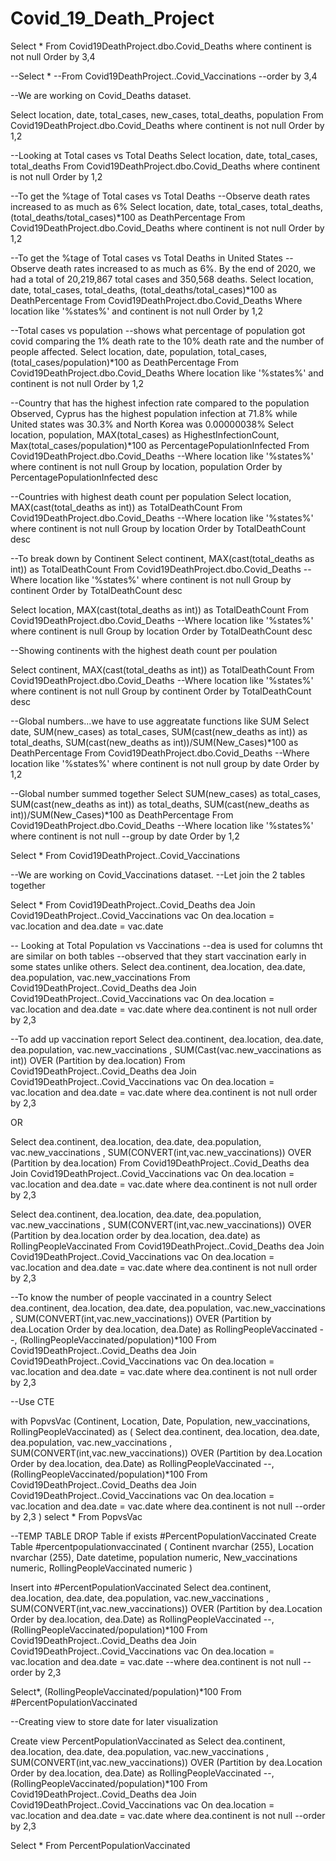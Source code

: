 # Covid_19_Death_Project

Select *
From Covid19DeathProject.dbo.Covid_Deaths
where continent is not null 
Order by 3,4

--Select *
--From Covid19DeathProject..Covid_Vaccinations
--order by 3,4

--We are working on Covid_Deaths dataset.

Select location, date, total_cases, new_cases, total_deaths, population
From Covid19DeathProject.dbo.Covid_Deaths
where continent is not null 
Order by 1,2

--Looking at Total cases vs Total Deaths
Select location, date, total_cases, total_deaths
From Covid19DeathProject.dbo.Covid_Deaths
where continent is not null 
Order by 1,2

--To get the %tage of Total cases vs Total Deaths
--Observe death rates increased to as much as 6%
Select location, date, total_cases, total_deaths, (total_deaths/total_cases)*100 as DeathPercentage
From Covid19DeathProject.dbo.Covid_Deaths
where continent is not null 
Order by 1,2

--To get the %tage of Total cases vs Total Deaths in United States
--Observe death rates increased to as much as 6%. By the end of 2020, we had a total of 20,219,867 total cases and 350,568 deaths.
Select location, date, total_cases, total_deaths, (total_deaths/total_cases)*100 as DeathPercentage
From Covid19DeathProject.dbo.Covid_Deaths
Where location like '%states%'
and continent is not null 
Order by 1,2

--Total cases vs population
--shows what percentage of population got covid comparing the 1% death rate to the 10% death rate and the number of people affected.
Select location, date, population, total_cases,  (total_cases/population)*100 as DeathPercentage
From Covid19DeathProject.dbo.Covid_Deaths
Where location like '%states%'
and continent is not null 
Order by 1,2


--Country that has the highest infection rate compared to the population
Observed, Cyprus has the highest population infection at 71.8% while United states was 30.3% and North Korea was 0.00000038%
Select location, population, MAX(total_cases) as HighestInfectionCount, Max(total_cases/population)*100 as PercentagePopulationInfected
From Covid19DeathProject.dbo.Covid_Deaths
--Where location like '%states%'
where continent is not null 
Group by location, population
Order by PercentagePopulationInfected desc


--Countries with highest death count per population
Select location, MAX(cast(total_deaths as int)) as TotalDeathCount
From Covid19DeathProject.dbo.Covid_Deaths
--Where location like '%states%'
where continent is not null 
Group by location
Order by TotalDeathCount desc


--To break down by Continent
Select continent, MAX(cast(total_deaths as int)) as TotalDeathCount
From Covid19DeathProject.dbo.Covid_Deaths
--Where location like '%states%'
where continent is not null 
Group by continent
Order by TotalDeathCount desc

Select location, MAX(cast(total_deaths as int)) as TotalDeathCount
From Covid19DeathProject.dbo.Covid_Deaths
--Where location like '%states%'
where continent is null 
Group by location
Order by TotalDeathCount desc

--Showing continents with the highest death count per poulation

Select continent, MAX(cast(total_deaths as int)) as TotalDeathCount
From Covid19DeathProject.dbo.Covid_Deaths
--Where location like '%states%'
where continent is not null 
Group by continent
Order by TotalDeathCount desc

--Global numbers...we have to use aggreatate functions like SUM
Select date, SUM(new_cases) as total_cases, SUM(cast(new_deaths as int)) as total_deaths, SUM(cast(new_deaths as int))/SUM(New_Cases)*100 as DeathPercentage
From Covid19DeathProject.dbo.Covid_Deaths
--Where location like '%states%'
where continent is not null 
group by date
Order by 1,2

--Global number summed together
Select SUM(new_cases) as total_cases, SUM(cast(new_deaths as int)) as total_deaths, SUM(cast(new_deaths as int))/SUM(New_Cases)*100 as DeathPercentage
From Covid19DeathProject.dbo.Covid_Deaths
--Where location like '%states%'
where continent is not null 
--group by date
Order by 1,2


Select *
From Covid19DeathProject..Covid_Vaccinations



--We are working on Covid_Vaccinations dataset.
--Let join the 2 tables together

Select *
From Covid19DeathProject..Covid_Deaths dea
Join Covid19DeathProject..Covid_Vaccinations vac
	On dea.location = vac.location
	and dea.date = vac.date

-- Looking at Total Population vs Vaccinations
--dea is used for columns tht are similar on both tables
--observed that they start vaccination early in some states unlike others.
Select dea.continent, dea.location, dea.date, dea.population, vac.new_vaccinations
From Covid19DeathProject..Covid_Deaths dea
Join Covid19DeathProject..Covid_Vaccinations vac
	On dea.location = vac.location
	and dea.date = vac.date
where dea.continent is not null
order by 2,3

--To add up vaccination report
Select dea.continent, dea.location, dea.date, dea.population, vac.new_vaccinations
, SUM(Cast(vac.new_vaccinations as int)) OVER (Partition by dea.location)
From Covid19DeathProject..Covid_Deaths dea
Join Covid19DeathProject..Covid_Vaccinations vac
	On dea.location = vac.location
	and dea.date = vac.date
where dea.continent is not null
order by 2,3

OR

Select dea.continent, dea.location, dea.date, dea.population, vac.new_vaccinations
, SUM(CONVERT(int,vac.new_vaccinations)) OVER (Partition by dea.location)
From Covid19DeathProject..Covid_Deaths dea
Join Covid19DeathProject..Covid_Vaccinations vac
	On dea.location = vac.location
	and dea.date = vac.date
where dea.continent is not null
order by 2,3




Select dea.continent, dea.location, dea.date, dea.population, vac.new_vaccinations
, SUM(CONVERT(int,vac.new_vaccinations)) OVER (Partition by dea.location order by dea.location, 
dea.date) as RollingPeopleVaccinated
From Covid19DeathProject..Covid_Deaths dea
Join Covid19DeathProject..Covid_Vaccinations vac
	On dea.location = vac.location
	and dea.date = vac.date
where dea.continent is not null
order by 2,3

--To know the number of people vaccinated in a country
Select dea.continent, dea.location, dea.date, dea.population, vac.new_vaccinations
, SUM(CONVERT(int,vac.new_vaccinations)) OVER (Partition by dea.Location Order by dea.location, 
dea.Date) as RollingPeopleVaccinated
--, (RollingPeopleVaccinated/population)*100
From Covid19DeathProject..Covid_Deaths dea
Join Covid19DeathProject..Covid_Vaccinations vac
	On dea.location = vac.location
	and dea.date = vac.date
where dea.continent is not null
order by 2,3

--Use CTE

with PopvsVac (Continent, Location, Date, Population, new_vaccinations, RollingPeopleVaccinated)
as
(
Select dea.continent, dea.location, dea.date, dea.population, vac.new_vaccinations
, SUM(CONVERT(int,vac.new_vaccinations)) OVER (Partition by dea.Location Order by dea.location, 
dea.Date) as RollingPeopleVaccinated
--, (RollingPeopleVaccinated/population)*100
From Covid19DeathProject..Covid_Deaths dea
Join Covid19DeathProject..Covid_Vaccinations vac
	On dea.location = vac.location
	and dea.date = vac.date
where dea.continent is not null
--order by 2,3
)
select * 
From PopvsVac

--TEMP TABLE
DROP Table if exists #PercentPopulationVaccinated
Create Table #percentpopulationvaccinated
(
Continent nvarchar (255),
Location nvarchar (255),
Date datetime,
population numeric,
New_vaccinations numeric,
RollingPeopleVaccinated numeric
)

Insert into #PercentPopulationVaccinated
Select dea.continent, dea.location, dea.date, dea.population, vac.new_vaccinations
, SUM(CONVERT(int,vac.new_vaccinations)) OVER (Partition by dea.Location Order by dea.location,
 dea.Date) as RollingPeopleVaccinated
--, (RollingPeopleVaccinated/population)*100
From Covid19DeathProject..Covid_Deaths dea
Join Covid19DeathProject..Covid_Vaccinations vac
	On dea.location = vac.location
	and dea.date = vac.date
--where dea.continent is not null
--order by 2,3

Select*, (RollingPeopleVaccinated/population)*100
From #PercentPopulationVaccinated

--Creating view to store date for later visualization

Create view PercentPopulationVaccinated as 
Select dea.continent, dea.location, dea.date, dea.population, vac.new_vaccinations
, SUM(CONVERT(int,vac.new_vaccinations)) OVER (Partition by dea.Location Order by dea.location, 
dea.Date) as RollingPeopleVaccinated
--, (RollingPeopleVaccinated/population)*100
From Covid19DeathProject..Covid_Deaths dea
Join Covid19DeathProject..Covid_Vaccinations vac
	On dea.location = vac.location
	and dea.date = vac.date
where dea.continent is not null
--order by 2,3

Select *
From PercentPopulationVaccinated


